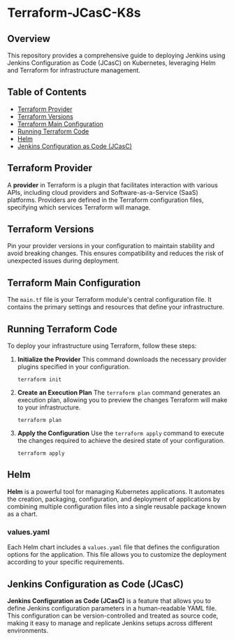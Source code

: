 # Terraform-JCasC-K8s

## Overview
This repository provides a comprehensive guide to deploying Jenkins using Jenkins Configuration as Code (JCasC) on Kubernetes, leveraging Helm and Terraform for infrastructure management.

## Table of Contents
- [Terraform Provider](#terraform-provider)
- [Terraform Versions](#terraform-versions)
- [Terraform Main Configuration](#terraform-main-configuration)
- [Running Terraform Code](#running-terraform-code)
- [Helm](#helm)
- [Jenkins Configuration as Code (JCasC)](#jenkins-configuration-as-code-jcasc)

## Terraform Provider
A **provider** in Terraform is a plugin that facilitates interaction with various APIs, including cloud providers and Software-as-a-Service (SaaS) platforms. Providers are defined in the Terraform configuration files, specifying which services Terraform will manage.

## Terraform Versions
Pin your provider versions in your configuration to maintain stability and avoid breaking changes. This ensures compatibility and reduces the risk of unexpected issues during deployment.

## Terraform Main Configuration
The `main.tf` file is your Terraform module's central configuration file. It contains the primary settings and resources that define your infrastructure.

## Running Terraform Code
To deploy your infrastructure using Terraform, follow these steps:

1. **Initialize the Provider**
   This command downloads the necessary provider plugins specified in your configuration.

   ```shell
   terraform init
   ```

2. **Create an Execution Plan**
   The `terraform plan` command generates an execution plan, allowing you to preview the changes Terraform will make to your infrastructure.

   ```shell
   terraform plan
   ```

3. **Apply the Configuration**
   Use the `terraform apply` command to execute the changes required to achieve the desired state of your configuration.

   ```shell
   terraform apply
   ```

## Helm
**Helm** is a powerful tool for managing Kubernetes applications. It automates the creation, packaging, configuration, and deployment of applications by combining multiple configuration files into a single reusable package known as a chart.

### values.yaml
Each Helm chart includes a `values.yaml` file that defines the configuration options for the application. This file allows you to customize the deployment according to your specific requirements.

## Jenkins Configuration as Code (JCasC)
**Jenkins Configuration as Code (JCasC)** is a feature that allows you to define Jenkins configuration parameters in a human-readable YAML file. This configuration can be version-controlled and treated as source code, making it easy to manage and replicate Jenkins setups across different environments.
